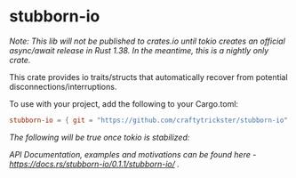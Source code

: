 stubborn-io
===========

*Note: This lib will not be published to crates.io until tokio creates
an official async/await release in Rust 1.38. In the meantime, this is
a nightly only crate.*

This crate provides io traits/structs that automatically recover from potential disconnections/interruptions.

To use with your project, add the following to your Cargo.toml:

```toml
stubborn-io = { git = "https://github.com/craftytrickster/stubborn-io" }
```

*The following will be true once tokio is stabilized:*

*API Documentation, examples and motivations can be found here -
https://docs.rs/stubborn-io/0.1.1/stubborn-io/ .*